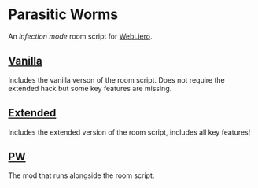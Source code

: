 # Parasitic Worms
An *infection mode* room script for [WebLiero](https://www.webliero.com/).

## [Vanilla]()
Includes the vanilla verson of the room script. Does not require the extended hack but some key features are missing.

## [Extended]()
Includes the extended version of the room script, includes all key features!

## [PW]()
The mod that runs alongside the room script.